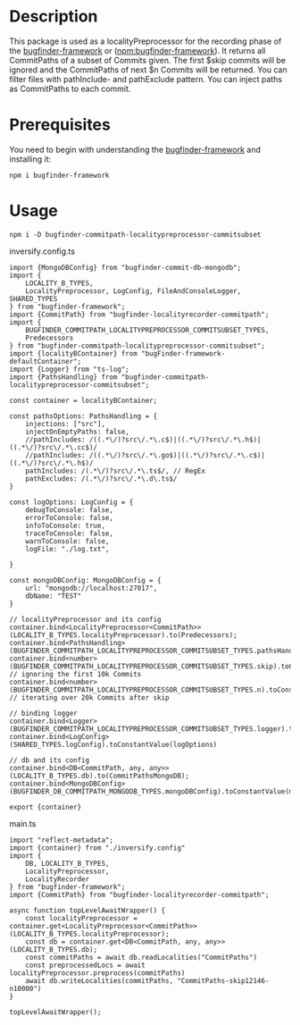 # Description
This package is used as a localityPreprocessor for the recording phase of the [bugfinder-framework](https://github.com/penguinsAreFunny/bugFinder-framework#readme) or 
([npm:bugfinder-framework](https://www.npmjs.com/package/bugfinder-framework)). It returns all CommitPaths of a
subset of Commits given. The first $skip commits will be ignored and the CommitPaths of next $n Commits will be returned.
You can filter files with pathInclude- and pathExclude pattern.
You can inject paths as CommitPaths to each commit.
# Prerequisites
You need to begin with understanding the [bugfinder-framework](https://github.com/penguinsAreFunny/bugFinder-framework#readme)
and installing it:

    npm i bugfinder-framework

# Usage
    npm i -D bugfinder-commitpath-localitypreprocessor-commitsubset
inversify.config.ts
```
import {MongoDBConfig} from "bugfinder-commit-db-mongodb";
import {
    LOCALITY_B_TYPES,
    LocalityPreprocessor, LogConfig, FileAndConsoleLogger, SHARED_TYPES
} from "bugfinder-framework";
import {CommitPath} from "bugfinder-localityrecorder-commitpath";
import {
    BUGFINDER_COMMITPATH_LOCALITYPREPROCESSOR_COMMITSUBSET_TYPES,
    Predecessors
} from "bugfinder-commitpath-localitypreprocessor-commitsubset";
import {localityBContainer} from "bugFinder-framework-defaultContainer";
import {Logger} from "ts-log";
import {PathsHandling} from "bugfinder-commitpath-localitypreprocessor-commitsubset";

const container = localityBContainer;

const pathsOptions: PathsHandling = {
    injections: ["src"],
    injectOnEmptyPaths: false,
    //pathIncludes: /((.*\/)?src\/.*\.c$)|((.*\/)?src\/.*\.h$)|((.*\/)?src\/.*\.cc$)/
    //pathIncludes: /((.*\/)?src\/.*\.go$)|((.*\/)?src\/.*\.c$)|((.*\/)?src\/.*\.h$)/
    pathIncludes: /(.*\/)?src\/.*\.ts$/, // RegEx                                                
    pathExcludes: /(.*\/)?src\/.*\.d\.ts$/
}

const logOptions: LogConfig = {
    debugToConsole: false,
    errorToConsole: false,
    infoToConsole: true,
    traceToConsole: false,
    warnToConsole: false,
    logFile: "./log.txt",

}

const mongoDBConfig: MongoDBConfig = {
    url: "mongodb://localhost:27017",
    dbName: "TEST"
}

// localityPreprocessor and its config
container.bind<LocalityPreprocessor<CommitPath>>(LOCALITY_B_TYPES.localityPreprocessor).to(Predecessors);
container.bind<PathsHandling>(BUGFINDER_COMMITPATH_LOCALITYPREPROCESSOR_COMMITSUBSET_TYPES.pathsHandling).toConstantValue(pathsOptions)
container.bind<number>(BUGFINDER_COMMITPATH_LOCALITYPREPROCESSOR_COMMITSUBSET_TYPES.skip).toConstantValue(10000); // ignoring the first 10k Commits
container.bind<number>(BUGFINDER_COMMITPATH_LOCALITYPREPROCESSOR_COMMITSUBSET_TYPES.n).toConstantValue(20000); // iterating over 20k Commits after skip 

// binding logger 
container.bind<Logger>(BUGFINDER_COMMITPATH_LOCALITYPREPROCESSOR_COMMITSUBSET_TYPES.logger).to(FileAndConsoleLogger)
container.bind<LogConfig>(SHARED_TYPES.logConfig).toConstantValue(logOptions)

// db and its config 
container.bind<DB<CommitPath, any, any>>(LOCALITY_B_TYPES.db).to(CommitPathsMongoDB);
container.bind<MongoDBConfig>(BUGFINDER_DB_COMMITPATH_MONGODB_TYPES.mongoDBConfig).toConstantValue(mongoDBConfig)

export {container}
```
main.ts
```
import "reflect-metadata";
import {container} from "./inversify.config"
import {
    DB, LOCALITY_B_TYPES,
    LocalityPreprocessor,
    LocalityRecorder
} from "bugfinder-framework";
import {CommitPath} from "bugfinder-localityrecorder-commitpath";

async function topLevelAwaitWrapper() {
    const localityPreprocessor = container.get<LocalityPreprocessor<CommitPath>>(LOCALITY_B_TYPES.localityPreprocessor);
    const db = container.get<DB<CommitPath, any, any>>(LOCALITY_B_TYPES.db);
    const commitPaths = await db.readLocalities("CommitPaths")
    const preprocessedLocs = await localityPreprocessor.preprocess(commitPaths)
    await db.writeLocalities(commitPaths, "CommitPaths-skip12146-n10000")
}

topLevelAwaitWrapper();   
```

